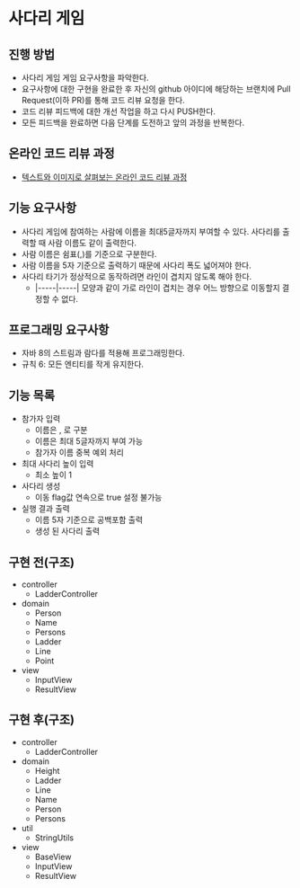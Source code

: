 # 사다리 게임
## 진행 방법
* 사다리 게임 게임 요구사항을 파악한다.
* 요구사항에 대한 구현을 완료한 후 자신의 github 아이디에 해당하는 브랜치에 Pull Request(이하 PR)를 통해 코드 리뷰 요청을 한다.
* 코드 리뷰 피드백에 대한 개선 작업을 하고 다시 PUSH한다.
* 모든 피드백을 완료하면 다음 단계를 도전하고 앞의 과정을 반복한다.

## 온라인 코드 리뷰 과정
* [텍스트와 이미지로 살펴보는 온라인 코드 리뷰 과정](https://github.com/nextstep-step/nextstep-docs/tree/master/codereview)

## 기능 요구사항
- 사다리 게임에 참여하는 사람에 이름을 최대5글자까지 부여할 수 있다. 사다리를 출력할 때 사람 이름도 같이 출력한다.
- 사람 이름은 쉼표(,)를 기준으로 구분한다.
- 사람 이름을 5자 기준으로 출력하기 때문에 사다리 폭도 넓어져야 한다.
- 사다리 타기가 정상적으로 동작하려면 라인이 겹치지 않도록 해야 한다.
    - |-----|-----| 모양과 같이 가로 라인이 겹치는 경우 어느 방향으로 이동할지 결정할 수 없다.
    
## 프로그래밍 요구사항
- 자바 8의 스트림과 람다를 적용해 프로그래밍한다.
- 규칙 6: 모든 엔티티를 작게 유지한다.

## 기능 목록
- 참가자 입력
    - 이름은 , 로 구분
    - 이름은 최대 5글자까지 부여 가능
    - 참가자 이름 중복 예외 처리 
- 최대 사다리 높이 입력
    - 최소 높이 1
- 사다리 생성
    - 이동 flag값 연속으로 true 설정 불가능
- 실행 결과 출력
    - 이름 5자 기준으로 공백포함 출력
    - 생성 된 사다리 출력
    
## 구현 전(구조)
- controller
    - LadderController
- domain
    - Person
    - Name
    - Persons
    - Ladder
    - Line
    - Point
- view
    - InputView
    - ResultView

## 구현 후(구조)
- controller
    - LadderController
- domain
    - Height
    - Ladder
    - Line
    - Name
    - Person
    - Persons
- util
    - StringUtils
- view
    - BaseView
    - InputView
    - ResultView